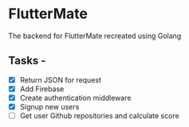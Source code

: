 # FlutterMate

The backend for FlutterMate recreated using Golang

## Tasks -

- [X] Return JSON for request
- [X] Add Firebase
- [X] Create authentication middleware
- [X] Signup new users
- [ ] Get user Github repositories and calculate score
